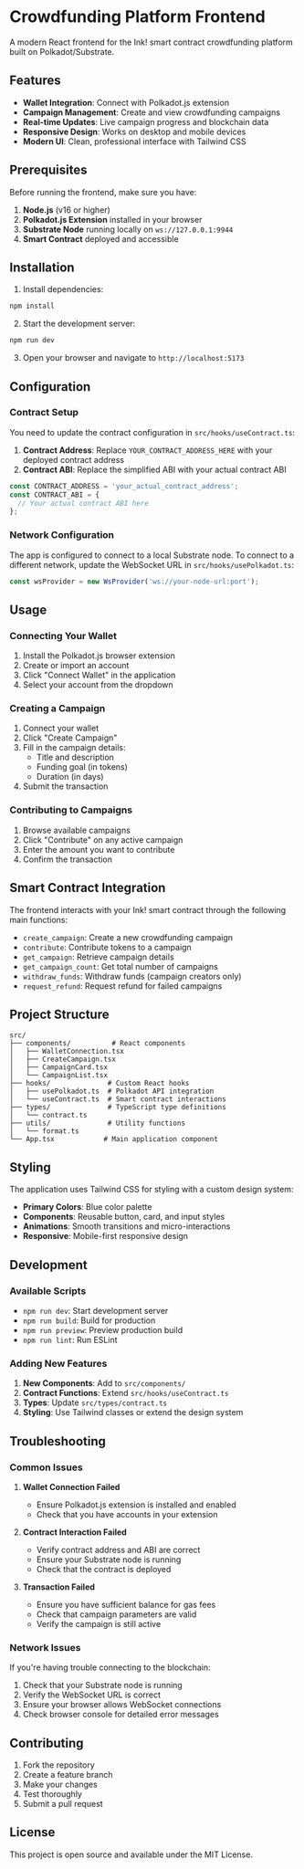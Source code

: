 # Crowdfunding Platform Frontend

A modern React frontend for the Ink! smart contract crowdfunding platform built on Polkadot/Substrate.

## Features

- **Wallet Integration**: Connect with Polkadot.js extension
- **Campaign Management**: Create and view crowdfunding campaigns
- **Real-time Updates**: Live campaign progress and blockchain data
- **Responsive Design**: Works on desktop and mobile devices
- **Modern UI**: Clean, professional interface with Tailwind CSS

## Prerequisites

Before running the frontend, make sure you have:

1. **Node.js** (v16 or higher)
2. **Polkadot.js Extension** installed in your browser
3. **Substrate Node** running locally on `ws://127.0.0.1:9944`
4. **Smart Contract** deployed and accessible

## Installation

1. Install dependencies:
```bash
npm install
```

2. Start the development server:
```bash
npm run dev
```

3. Open your browser and navigate to `http://localhost:5173`

## Configuration

### Contract Setup

You need to update the contract configuration in `src/hooks/useContract.ts`:

1. **Contract Address**: Replace `YOUR_CONTRACT_ADDRESS_HERE` with your deployed contract address
2. **Contract ABI**: Replace the simplified ABI with your actual contract ABI

```typescript
const CONTRACT_ADDRESS = 'your_actual_contract_address';
const CONTRACT_ABI = {
  // Your actual contract ABI here
};
```

### Network Configuration

The app is configured to connect to a local Substrate node. To connect to a different network, update the WebSocket URL in `src/hooks/usePolkadot.ts`:

```typescript
const wsProvider = new WsProvider('ws://your-node-url:port');
```

## Usage

### Connecting Your Wallet

1. Install the Polkadot.js browser extension
2. Create or import an account
3. Click "Connect Wallet" in the application
4. Select your account from the dropdown

### Creating a Campaign

1. Connect your wallet
2. Click "Create Campaign"
3. Fill in the campaign details:
   - Title and description
   - Funding goal (in tokens)
   - Duration (in days)
4. Submit the transaction

### Contributing to Campaigns

1. Browse available campaigns
2. Click "Contribute" on any active campaign
3. Enter the amount you want to contribute
4. Confirm the transaction

## Smart Contract Integration

The frontend interacts with your Ink! smart contract through the following main functions:

- `create_campaign`: Create a new crowdfunding campaign
- `contribute`: Contribute tokens to a campaign
- `get_campaign`: Retrieve campaign details
- `get_campaign_count`: Get total number of campaigns
- `withdraw_funds`: Withdraw funds (campaign creators only)
- `request_refund`: Request refund for failed campaigns

## Project Structure

```
src/
├── components/          # React components
│   ├── WalletConnection.tsx
│   ├── CreateCampaign.tsx
│   ├── CampaignCard.tsx
│   └── CampaignList.tsx
├── hooks/              # Custom React hooks
│   ├── usePolkadot.ts  # Polkadot API integration
│   └── useContract.ts  # Smart contract interactions
├── types/              # TypeScript type definitions
│   └── contract.ts
├── utils/              # Utility functions
│   └── format.ts
└── App.tsx            # Main application component
```

## Styling

The application uses Tailwind CSS for styling with a custom design system:

- **Primary Colors**: Blue color palette
- **Components**: Reusable button, card, and input styles
- **Animations**: Smooth transitions and micro-interactions
- **Responsive**: Mobile-first responsive design

## Development

### Available Scripts

- `npm run dev`: Start development server
- `npm run build`: Build for production
- `npm run preview`: Preview production build
- `npm run lint`: Run ESLint

### Adding New Features

1. **New Components**: Add to `src/components/`
2. **Contract Functions**: Extend `src/hooks/useContract.ts`
3. **Types**: Update `src/types/contract.ts`
4. **Styling**: Use Tailwind classes or extend the design system

## Troubleshooting

### Common Issues

1. **Wallet Connection Failed**
   - Ensure Polkadot.js extension is installed and enabled
   - Check that you have accounts in your extension

2. **Contract Interaction Failed**
   - Verify contract address and ABI are correct
   - Ensure your Substrate node is running
   - Check that the contract is deployed

3. **Transaction Failed**
   - Ensure you have sufficient balance for gas fees
   - Check that campaign parameters are valid
   - Verify the campaign is still active

### Network Issues

If you're having trouble connecting to the blockchain:

1. Check that your Substrate node is running
2. Verify the WebSocket URL is correct
3. Ensure your browser allows WebSocket connections
4. Check browser console for detailed error messages

## Contributing

1. Fork the repository
2. Create a feature branch
3. Make your changes
4. Test thoroughly
5. Submit a pull request

## License

This project is open source and available under the MIT License.